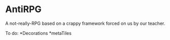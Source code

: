 AntiRPG
=======
A not-really-RPG based on a crappy framework forced on us by our teacher.

To do:
*Decorations
*metaTiles
